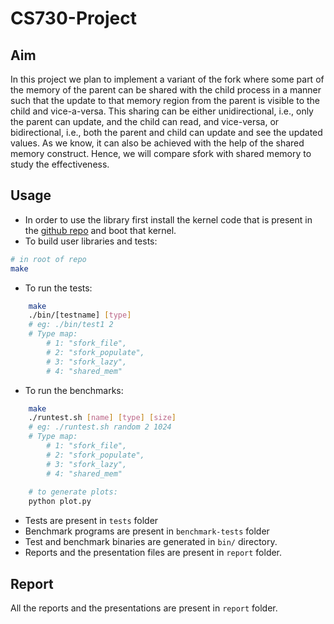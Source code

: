# CS730-Project

## Aim 
In this project we plan to implement a variant of the fork where some part of the
memory of the parent can be shared with the child process in a manner such that the
update to that memory region from the parent is visible to the child and vice-a-versa. This
sharing can be either unidirectional, i.e., only the parent can update, and the child can
read, and vice-versa, or bidirectional, i.e., both the parent and child can update and see
the updated values. As we know, it can also be achieved with the help of the shared
memory construct. Hence, we will compare sfork with shared memory to study the
effectiveness.

## Usage

- In order to use the library first install the kernel code that is present in the [github repo](https://github.com/Prashant446/linux-5.10.89) and boot that kernel.
- To build user libraries and tests:
```bash
# in root of repo
make
```

- To run the tests:
```bash
    make
    ./bin/[testname] [type]
    # eg: ./bin/test1 2
    # Type map:
        # 1: "sfork_file",
        # 2: "sfork_populate",
        # 3: "sfork_lazy",
        # 4: "shared_mem"
```


- To run the benchmarks:
```bash
    make
    ./runtest.sh [name] [type] [size]
    # eg: ./runtest.sh random 2 1024
    # Type map:
        # 1: "sfork_file",
        # 2: "sfork_populate",
        # 3: "sfork_lazy",
        # 4: "shared_mem"
    
    # to generate plots:
    python plot.py
```

- Tests are present in `tests` folder
- Benchmark programs are present in `benchmark-tests` folder
- Test and benchmark binaries are generated in `bin/` directory.
- Reports and the presentation files are present in `report` folder.

## Report
All the reports and the presentations are present in `report` folder.
